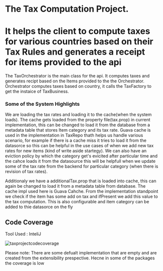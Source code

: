 # The Tax Computation Project.
# It helps the client to compute taxes for various countries based on their Tax Rules and generates a receipt for items provided to the api
The TaxOrchestrator is the main class for the api. It computes taxes and generates recipt based on the Items provided to the the Orchestrator. Orchestrator computes taxes based on country, it calls the TaxFactory to get the instaice of TaxBusiness.

### Some of the System Highlights
We are loading the tax rates and loading it to the cache(when the system loads). The cache gets loaded from the property file(tax.prop) in current implementation, this can be changed to load it from the database from a metadata table that stores Item category and its tax rate.
Guava cache is used in the implementation in TaxRepo thath helps us handle various scenario, for example  if there is a cache miss it tries to load it from the datasorce so this can be helpful in the use cases of when we add new tax rates for new items (kind of write aside startegy). We can also have an eviction policy by which the category get's evicited after particular time and the cahce loads it from the datasource this will be helpfull when we update some of the tax rate from the backend for particular category (when there is revision of tax rates).

Additionaly we have a additionalTax.prop that is loaded into cache, this can again be changed to load it from a metadata table from database.
The cache impl used here is Guava Cahche. From the implementation standpoint we check if the item has some add on tax and ifPresent we add this value to the tax computation. This is also configurable and item category can be added to thie datasorce on the fly





## Code Coverage
Tool Used : InteliJ

![taxprojectcodecoverage](https://user-images.githubusercontent.com/38209163/38498746-0b065a82-3c23-11e8-881e-5b25c6ff4391.jpg)

Please note: There are some defualt implementation that are empty and are created from the extensibility prespective. Hecne in some of the packages the coverage is low


